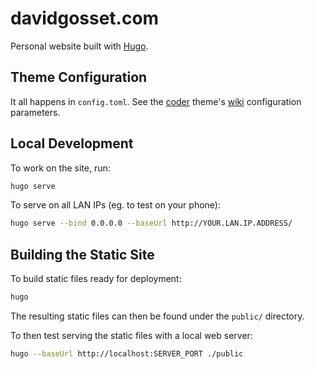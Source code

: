# davidgosset.com

Personal website built with [Hugo](https://gohugo.io).


## Theme Configuration

It all happens in `config.toml`. See the [coder] theme's [wiki] configuration parameters.

[coder]: https://themes.gohugo.io/hugo-coder/
[wiki]: https://github.com/luizdepra/hugo-coder/wiki/Configurations


## Local Development

To work on the site, run:

```sh
hugo serve
```

To serve on all LAN IPs (eg. to test on your phone):

```sh
hugo serve --bind 0.0.0.0 --baseUrl http://YOUR.LAN.IP.ADDRESS/
```


## Building the Static Site

To build static files ready for deployment:

```sh
hugo
```

The resulting static files can then be found under the `public/` directory.

To then test serving the static files with a local web server:

```sh
hugo --baseUrl http://localhost:SERVER_PORT ./public
```
